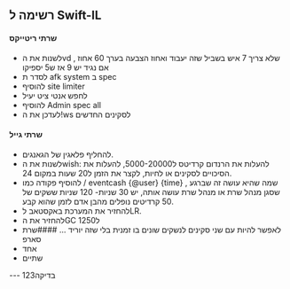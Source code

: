 ## רשימה ל Swift-IL      
#### שרתי ריטייקס
- לשנות את הvd  שלא צריך 7 איש בשביל שזה יעבוד 
ואחוז הצבעה בערך 60 אחוז , אם נגיד יש 9 אז ש5 יספיקו
- לסדר ת afk system ב spec
- להוסיף site limiter
- לחפש אנטי ציט יעיל
- להוסיף Admin spec all 
- לעדכן את ה!ws לסקינים החדשים
#### שרתי גייל
- להחליף פלאגין של הגאנגים.
- לשנות את הwish: להעלות את הרנדום קרדיטס ל5000-20000, להעלות את הסיכויים לסקינים או לחיות, לקצר את הזמן ל20 שעות במקום 24.
- להוסיף פקודה כמו / eventcash {@user} {time} , שמה שהיא עושה זה שברגע שסגן מנהל שרת או מנהל שרת עושה אותה, יש 30 שניות- 120 שניות ששקים של 50 קרדיטים נופלים מהבן אדם לזמן שהוא קבע.
- להחזיר את המערכת באקסטאב לLR.
- להחזיר את הGC ל1250
- לאפשר להיות עם שני סקינים לנשקים שונים בו זמנית בלי שזה יוריד
...
####שרת סארפ
- אחד
- שתיים

--- בדיקה123
